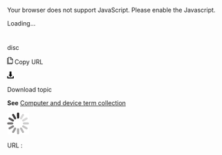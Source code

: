 Your browser does not support JavaScript. Please enable the Javascript.

Loading...

# 

disc

![Copy URL](disc_files/Copy.png)
Copy URL

![Download](disc_files/Download.png)

Download topic

**See** [Computer and device term collection](https://worldready.cloudapp.net/Styleguide/Read?id=2700&topicid=26597)

![In progress](disc_files/activity-large.gif)

URL :
